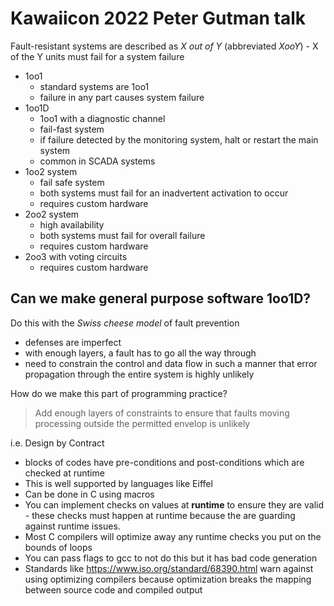 # Kawaiicon 2022 Peter Gutman talk

Fault-resistant systems are described as _X out of Y_ (abbreviated _XooY_) - X
of the Y units must fail for a system failure

- 1oo1
    - standard systems are 1oo1
    - failure in any part causes system failure
- 1oo1D
    - 1oo1 with a diagnostic channel
    - fail-fast system
    - if failure detected by the monitoring system, halt or restart the main
      system
    - common in SCADA systems
- 1oo2 system
    - fail safe system
    - both systems must fail for an inadvertent activation to occur
    - requires custom hardware
- 2oo2 system
    - high availability
    - both systems must fail for overall failure
    - requires custom hardware
- 2oo3 with voting circuits
    - requires custom hardware

## Can we make general purpose software 1oo1D?

Do this with the _Swiss cheese model_ of fault prevention

- defenses are imperfect
- with enough layers, a fault has to go all the way through
- need to constrain the control and data flow in such a manner that error
  propagation through the entire system is highly unlikely

How do we make this part of programming practice?

> Add enough layers of constraints to ensure that faults moving processing
> outside the permitted envelop is unlikely

i.e. Design by Contract

- blocks of codes have pre-conditions and post-conditions which are checked at
  runtime
- This is well supported by languages like Eiffel
- Can be done in C using macros
- You can implement checks on values at **runtime** to ensure they are valid -
  these checks must happen at runtime because the are guarding against runtime
  issues.
- Most C compilers will optimize away any runtime checks you put on the bounds
  of loops
- You can pass flags to gcc to not do this but it has bad code generation
- Standards like https://www.iso.org/standard/68390.html warn against using
  optimizing compilers because optimization breaks the mapping between source
  code and compiled output
